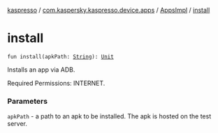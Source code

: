[kaspresso](../../index.md) / [com.kaspersky.kaspresso.device.apps](../index.md) / [AppsImpl](index.md) / [install](./install.md)

# install

`fun install(apkPath: `[`String`](https://kotlinlang.org/api/latest/jvm/stdlib/kotlin/-string/index.html)`): `[`Unit`](https://kotlinlang.org/api/latest/jvm/stdlib/kotlin/-unit/index.html)

Installs an app via ADB.

Required Permissions: INTERNET.

### Parameters

`apkPath` - a path to an apk to be installed. The apk is hosted on the test server.
